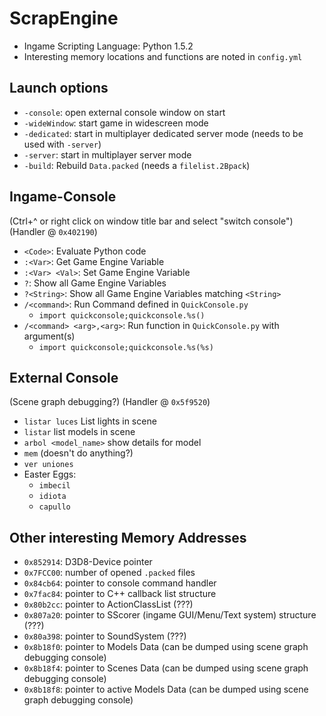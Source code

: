 # ScrapEngine

- Ingame Scripting Language: Python 1.5.2
- Interesting memory locations and functions are noted in `config.yml`

## Launch options

- `-console`: open external console window on start
- `-wideWindow`: start game in widescreen mode
- `-dedicated`: start in multiplayer dedicated server mode (needs to be used with `-server`)
- `-server`: start in multiplayer server mode
- `-build`: Rebuild `Data.packed` (needs a `filelist.2Bpack`)

## Ingame-Console

(Ctrl+\^ or right click on window title bar and select "switch console") (Handler @ `0x402190`)

* `<Code>`: Evaluate Python code
* `:<Var>`: Get Game Engine Variable
* `:<Var> <Val>`: Set Game Engine Variable
* `?`: Show all Game Engine Variables
* `?<String>`: Show all Game Engine Variables matching `<String>`
* `/<command>`: Run Command defined in `QuickConsole.py`
  * `import quickconsole;quickconsole.%s()`
* `/<command> <arg>,<arg>`: Run function in `QuickConsole.py` with argument(s)
  * `import quickconsole;quickconsole.%s(%s)`

## External Console

(Scene graph debugging?) (Handler @ `0x5f9520`)

* `listar luces` List lights in scene
* `listar` list models in scene
* `arbol <model_name>` show details for model 
* `mem` (doesn't do anything?)
* `ver uniones` 
* Easter Eggs:
  * `imbecil`
  * `idiota`
  * `capullo`


## Other interesting Memory Addresses

- `0x852914`: D3D8-Device pointer
- `0x7FCC00`: number of opened `.packed` files
- `0x84cb64`: pointer to console command handler
- `0x7fac84`: pointer to C++ callback list structure
- `0x80b2cc`: pointer to ActionClassList (???)
- `0x807a20`: pointer to SScorer (ingame GUI/Menu/Text system) structure (???)
- `0x80a398`: pointer to SoundSystem (???)
- `0x8b18f0`: pointer to Models Data (can be dumped using scene graph debugging console)
- `0x8b18f4`: pointer to Scenes Data (can be dumped using scene graph debugging console)
- `0x8b18f8`: pointer to active Models Data (can be dumped using scene graph debugging console)
